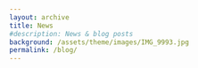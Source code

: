 ```yaml
---
layout: archive
title: News
#description: News & blog posts
background: /assets/theme/images/IMG_9993.jpg
permalink: /blog/
---
```


<!-- Content here would shop up above your list of posts -->
